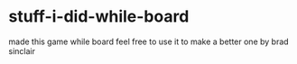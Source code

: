 # stuff-i-did-while-board
made this game while board feel free to use it to make a better one 
by brad sinclair
